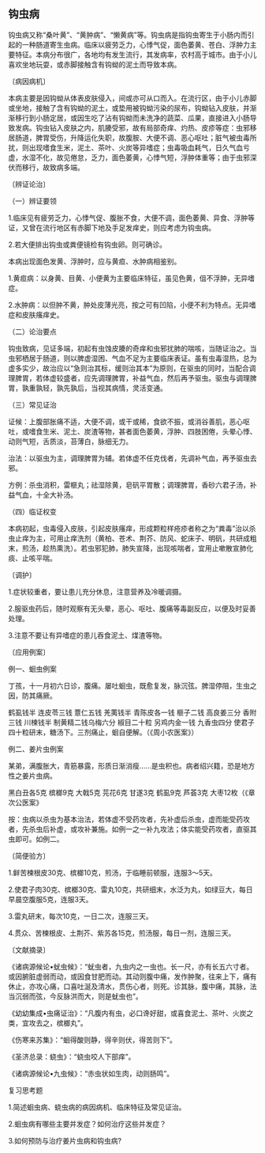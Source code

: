 ## 钩虫病

钩虫病又称“桑叶黄”、“黄肿病”、“懒黄病”等。钩虫病是指钩虫寄生于小肠内而引起的一种肠道寄生虫病。临床以疲劳乏力，心悸气促，面色萎黄、苍白、浮肿力主要特征。本病分布很广，各地均有发生流行，其发病率，农村高于城市。由于小儿喜欢坐地玩耍，或赤脚接触含有钩蚴的泥土而导致本病。

〔病因病机〕

本病主要是因钩蚴从体表皮肤侵入，间或亦可从口而入。在流行区，由于小儿赤脚或坐地，接触了含有钩蚴的泥土，或垫用被钩蚴污染的尿布，钩蚴钻入皮肤，并渐渐移行到小肠定居，或因生吃了沾有钩蚴而未洗净的蔬菜、瓜果，直接进入小肠导致发病。钩虫钻入皮肤之内，肌腠受邪，故有局部奇痒、灼热、皮疹等症：虫邪移居肠道，脾胃受伤，升降运化失职，故腹胺、大便不调、恶心呕吐；脏气被虫毒所扰，则出现嗜食生米，泥土、茶叶、火炭等异嗜症；虫毒吸血耗气，日久气血亏虚，水湿不化，故见倦怠，乏力，面色萎黄，心悸气短，浮肿体重等；由于虫邪深伏而移行，故致病多端。

〔辨证论治〕

（一）辨证要领

1.临床见有疲劳乏力，心悸气促、腹胀不食，大便不调，面色萎黄、异食、浮肿等证，又曾在流行地区有赤脚下地及手足发痒史，则应考虑为钩虫病。

2.若大便排出钩虫或粪便镜检有钩虫卵。则可确诊。

本病出现面色发黄、浮肿时，应与黄疸、水肿病相鉴别。

1.黄疸病：以身黄、目黄、小便黄为主要临床特征，虽见色黄，伹不浮肿，无异嗜症。

2.水肿病：以但肿不黄，肿处皮薄光亮，按之可有凹陷，小便不利为特点。无异嗜症和皮肤瘙痒史。

（二）论治要点

钩虫致病，见证多端，初起有虫蚀皮腠的奇痒和虫邪扰肺的喘咳，当随证治之。当虫邪栖居于肠道，则以脾虚湿困、气血不足为主要临床表证。虽有虫毒湿热，总为虚多实少，故治应以“急则治其标，缓则治其本”为原则，在驱虫的同时，当配合调理脾胃，若体虚较盛者，应先调理脾胃，补益气血，然后再予驱虫。驱虫与调理脾胃，孰重孰轻，孰先孰后，当视其病情，灵活变通。

（三）常见证治

证候：上腹部胀痛不适，大便不调，或干或稀，食欲不振，或消谷善肌，恶心呕吐，或嗜食生米、泥土、炭渣等物，甚者面色萎黄，浮肿、四肢困倦，头晕心悸、动则气短，舌质淡，苔薄白，脉细无力。

治法：以驱虫为主，调理脾胃为辅。若体虚不任克伐者，先调补气血，再予驱虫去邪。

方例：杀虫消积，雷榧丸；祛湿除黄，皂矾平胃散；调理脾胃，香砂六君子汤，补益气血，十全大补汤。

（四）临证权变

本病初起，虫毒侵入皮肤，引起皮肤瘙痒，形成颗粒样疮疹者称之为“粪毒”治以杀虫止痒为主，可用止痒洗剂（黄柏、苍术、荆芥、防风、蛇床子、明矾，共研成粗末，煎汤，趁热熏洗）。若虫邪犯肺，肺失宣降，出现咳喘者，宜用止嗽散宣肺化痰、止咳平喘。

〔调护〕

1.症状较重者，要让患儿充分休息，注意营养及冷暖调摄。

2.服驱虫药后，随时观察有无头晕，恶心、呕吐、腹痛等毒副反应，以便及时妥善处理。

3.注意不要让有异嗜症的患儿吞食泥土、煤渣等物。

〔应用例案〕

例一、蛔虫例案

丁孩，十一月初六日诊，腹痛。屡吐蛔虫，既愈复发，脉沉弦。脾湿停阻，生虫之因，防其痛厥。

鹤虱钱半 连皮苓三钱 薏仁五钱 羌荑钱半 青陈皮各一钱 榧子二钱 高良姜三分 香附三钱 川楝钱半 制黄精二钱乌梅六分 椒目二十粒 另鸡内金一钱 九香虫四分 使君子四十粒研末，糖汤下。三剂痛止，蛔自便解。（《周小农医案》）

例二、姜片虫例案

某弟，满腹胀大，青筋暴露，形质日渐消瘦……是虫积也。病者绍兴籍，恐是地方性之姜片虫病。

黑白丑各5克  槟榔9克 大戟5克 芫花6克 甘遂3克 鹤虱9克 芦荟3克 大枣12枚（《章次公医案》

按：虫病以杀虫为基本治法，若体虚不受药攻者，先补虚后杀虫，虚而能受药攻者，先杀虫后补虚，或攻补兼施。如例一之一补九攻法；体实能受药攻者，直驱其虫即可。如例二。

〔简便验方〕

1.鲜苦楝根皮30克、槟榔10克，煎汤，于临睡前顿服，连服3〜5天。

2.使君子肉30克、槟榔30克、雷丸10克，共研细末，水泛为丸，如绿豆大，每日早晨空腹服5克，连服3天。

3.雷丸研末，每次10克，一日二次，连服三天。

4.贯众、苦楝根皮、土荆芥、紫苏各15克，煎汤服，每日一剂，连服三天。

〔文献摘录〕

《诸病源候论•蚘虫候》：“蚘虫者，九虫内之一虫也。长一尺，亦有长五六寸者。或因腑脏虚弱而动，或因食甘肥而动。其动则腹中痛，发作肿聚，往来上下，痛有休止，亦攻心痛，口喜吐涎及清水，贯伤心者，则死。诊其脉，腹中痛，其脉，法当沉弱而弦，今反脉洪而大，则是蚘虫也”。

《幼幼集成•虫痛证治》：“凡腹内有虫，必口谗好甜，或喜食泥土、茶叶、火炭之类，宜攻去之，槟榔丸”。

《伤寒来苏集》：“蛔得酸则静，得辛则伏，得苦则下”。

《圣济总录：蛲虫》：“蛲虫咬人下部痒”。

《诸病源候论•九虫候》：“赤虫状如生肉，动则肠鸣”。

复习思考题

1.简述蛔虫病、蛲虫病的病因病机、临床特征及常见证治。

2.蛔虫病有哪些主要并发症？如何治疗这些并发症？

3.如何预防与治疗姜片虫病和钩虫病?